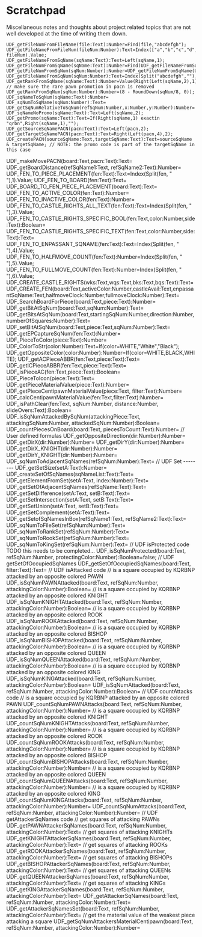 # Scratchpad

Miscellaneous notes and thoughts about project related topics that are not well developed at the time of writing them down.





    UDF_getFileNumFromFileName(file:Text):Number=Find(file,"abcdefgh");
    UDF_getFileNameFromFileNum(fileNum:Number):Text=Index(["a","b","c","d","e","f","g","h"], fileNum).Value;
    UDF_getFileNameFromSqName(sqName:Text):Text=Left(sqName,1);
    UDF_getFileNumFromSqName(sqName:Text):Number=Find(UDF_getFileNameFromSqName(sqName),"abcdefgh");
    UDF_getFileNumFromSqNum(sqNum:Number):Number=UDF_getFileNumFromSqName(UDF_sqNumToSqName(sqNum));
    UDF_getFileNameFromSqNum(sqNum:Number):Text=Index(Split("abcdefgh",""),Mod(sqNum,8)+1).Value;
    UDF_getRankFromSqName(sqName:Text):Number=Value(Right(Left(sqName,2),1)); // make sure the rare pawn promotion in pacn is removed
    UDF_getRankFromSqNum(sqNum:Number):Number=(8 - RoundDown(sqNum/8, 0));
    UDF_sqNameToSqNum(sqName:Text):Number=
    UDF_sqNumToSqName(sqNum:Number):Text=
    UDF_getSqNumRelativeToSqNum(refSqNum:Number,x:Number,y:Number):Number=
    UDF_sqNameNoPromo(sqName:Text):Text=Left(sqName,2);
    UDF_getPromo(sqName:Text):Text=If(Right(sqName,1) exactin "qrbn",Right(sqName,1),"");
    UDF_getSourceSqNamePACN(pacn:Text):Text=Left(pacn,2);
    UDF_getTargetSqNamePACN(pacn:Text):Text=Right(Left(pacn,4),2);
    UDF_createPACN(sourceSqName:Text,targetSqName:Text):Text=sourceSqName & targetSqName; // NOTE: the promo code is part of the targetSqName in this case
UDF_makeMovePACN(board:Text,pacn:Text):Text=
UDF_getBoardDistance(refSqName1:Text, refSqName2:Text):Number=
UDF_FEN_TO_PIECE_PLACEMENT(fen:Text):Text=Index(Split(fen, " "),1).Value;
UDF_FEN_TO_BOARD(fen:Text):Text=
UDF_BOARD_TO_FEN_PIECE_PLACEMENT(board:Text):Text=
UDF_FEN_TO_ACTIVE_COLOR(fen:Text):Number=
UDF_FEN_TO_INACTIVE_COLOR(fen:Text):Number=
UDF_FEN_TO_CASTLE_RIGHTS_ALL_TEXT(fen:Text):Text=Index(Split(fen, " "),3).Value;
UDF_FEN_TO_CASTLE_RIGHTS_SPECIFIC_BOOL(fen:Text,color:Number,side:Text):Boolean=
UDF_FEN_TO_CASTLE_RIGHTS_SPECIFIC_TEXT(fen:Text,color:Number,side:Text):Text=
UDF_FEN_TO_ENPASSANT_SQNAME(fen:Text):Text=Index(Split(fen, " "),4).Value;  
UDF_FEN_TO_HALFMOVE_COUNT(fen:Text):Number=Index(Split(fen, " "),5).Value;  
UDF_FEN_TO_FULLMOVE_COUNT(fen:Text):Number=Index(Split(fen, " "),6).Value;  
UDF_CREATE_CASTLE_RIGHTS(wks:Text,wqs:Text,bks:Text,bqs:Text):Text=
UDF_CREATE_FEN(board:Text,activeColor:Number,castleAvail:Text,enpassantSqName:Text,halfmoveClock:Number,fullmoveClock:Number):Text=
UDF_SearchBoardForPiece(board:Text,piece:Text):Number=
UDF_getBitAtSqNum(board:Text,sqNum:Number):Text=
UDF_getBitsAtSqNum(board:Text,startingSqNum:Number,direction:Number,numberOfSquares:Number):Text=
UDF_setBitAtSqNum(board:Text,piece:Text,sqNum:Number):Text=
UDF_getEPCaptureSqNum(fen:Text):Number=
UDF_PieceToColor(piece:Text):Number=
UDF_ColorToStr(color:Number):Text=If(color=WHITE,"White","Black");
UDF_getOppositeColor(color:Number):Number=If(color=WHITE,BLACK,WHITE);
UDF_getACPieceABBR(fen:Text,piece:Text):Text=
UDF_getICPieceABBR(fen:Text,piece:Text):Text=
UDF_isPieceAC(fen:Text,piece:Text):Boolean=
UDF_PieceToIcon(piece:Text):Text=
UDF_getPieceMaterialValue(piece:Text):Number=
UDF_getPieceCentipawnMaterialValue(piece:Text, filter:Text):Number=
UDF_calcCentipawnMaterialValue(fen:Text,filter:Text):Number=
UDF_isPathClear(fen:Text, sqNum:Number, distance:Number, slideOvers:Text):Boolean=
UDF_isSqNumAttackedBySqNum(attackingPiece:Text, attackingSqNum:Number, attackedSqNum:Number):Boolean=
UDF_countPiecesOnBoard(board:Text, piecesToCount:Text):Number=
// User defined formulas
UDF_getOppositeDirection(dir:Number):Number=
UDF_getDirX(dir:Number):Number=
UDF_getDirY(dir:Number):Number=
UDF_getDirX_KNIGHT(dir:Number):Number=
UDF_getDirY_KNIGHT(dir:Number):Number=
UDF_sqNumToAdjacentSqNames(refSqNum:Number):Text=
// UDF Set --------
UDF_getSetSize(setA:Text):Number=
UDF_createSetOfSqNames(sqNameList:Text):Text=
UDF_getElementFromSet(setA:Text, index:Number):Text=
UDF_getSetOfAdjacentSqNames(refSqName:Text):Text=
UDF_getSetDifference(setA:Text, setB:Text):Text=
UDF_getSetIntersection(setA:Text, setB:Text):Text=
UDF_getSetUnion(setA:Text, setB:Text):Text=
UDF_getSetComplement(setA:Text):Text=
UDF_getSetofSqNamesInBox(refSqName1:Text, refSqName2:Text):Text=
UDF_sqNumToFileSet(refSqNum:Number):Text=
UDF_sqNumToRankSet(refSqNum:Number):Text=
UDF_sqNumToRookSet(refSqNum:Number):Text=
UDF_sqNumToKingSet(refSqNum:Number):Text=
// UDF isProtected code TODO this needs to be completed...
UDF_isSqNumProtected(board:Text, refSqNum:Number, protectingColor:Number):Boolean=false;
// UDF getSetOfOccupiedSqNames
UDF_getSetOfOccupiedSqNames(board:Text, filter:Text):Text=
// UDF isAttacked code
// is a square occupied by KQRBNP attacked by an opposite colored PAWN
UDF_isSqNumPAWNAttacked(board:Text, refSqNum:Number, attackingColor:Number):Boolean=
// is a square occupied by KQRBNP attacked by an opposite colored KNIGHT
UDF_isSqNumKNIGHTAttacked(board:Text, refSqNum:Number, attackingColor:Number):Boolean=
// is a square occupied by KQRBNP attacked by an opposite colored ROOK
UDF_isSqNumROOKAttacked(board:Text, refSqNum:Number, attackingColor:Number):Boolean=
// is a square occupied by KQRBNP attacked by an opposite colored BISHOP  
UDF_isSqNumBISHOPAttacked(board:Text, refSqNum:Number, attackingColor:Number):Boolean=
// is a square occupied by KQRBNP attacked by an opposite colored QUEEN
UDF_isSqNumQUEENAttacked(board:Text, refSqNum:Number, attackingColor:Number):Boolean=
// is a square occupied by KQRBNP attacked by an opposite colored KING
UDF_isSqNumKINGAttacked(board:Text, refSqNum:Number, attackingColor:Number):Boolean=
UDF_isSqNumAttacked(board:Text, refSqNum:Number, attackingColor:Number):Boolean=
// UDF countAttacks code
// is a square occupied by KQRBNP attacked by an opposite colored PAWN
UDF_countSqNumPAWNAttacks(board:Text, refSqNum:Number, attackingColor:Number):Number=
// is a square occupied by KQRBNP attacked by an opposite colored KNIGHT
UDF_countSqNumKNIGHTAttacks(board:Text, refSqNum:Number, attackingColor:Number):Number=
// is a square occupied by KQRBNP attacked by an opposite colored ROOK
UDF_countSqNumROOKAttacks(board:Text, refSqNum:Number, attackingColor:Number):Number=
// is a square occupied by KQRBNP attacked by an opposite colored BISHOP  
UDF_countSqNumBISHOPAttacks(board:Text, refSqNum:Number, attackingColor:Number):Number=
// is a square occupied by KQRBNP attacked by an opposite colored QUEEN
UDF_countSqNumQUEENAttacks(board:Text, refSqNum:Number, attackingColor:Number):Number=
// is a square occupied by KQRBNP attacked by an opposite colored KING
UDF_countSqNumKINGAttacks(board:Text, refSqNum:Number, attackingColor:Number):Number=
UDF_countSqNumAttacks(board:Text, refSqNum:Number, attackingColor:Number):Number=
// UDF getAttackerSqNames code
// get squares of attacking PAWNs
UDF_getPAWNAttackerSqNames(board:Text, refSqNum:Number, attackingColor:Number):Text=
// get squares of attacking KNIGHTs
UDF_getKNIGHTAttackerSqNames(board:Text, refSqNum:Number, attackingColor:Number):Text=
// get squares of attacking ROOKs
UDF_getROOKAttackerSqNames(board:Text, refSqNum:Number, attackingColor:Number):Text=
// get squares of attacking BISHOPs
UDF_getBISHOPAttackerSqNames(board:Text, refSqNum:Number, attackingColor:Number):Text=
// get squares of attacking QUEENs
UDF_getQUEENAttackerSqNames(board:Text, refSqNum:Number, attackingColor:Number):Text=
// get squares of attacking KINGs
UDF_getKINGAttackerSqNames(board:Text, refSqNum:Number, attackingColor:Number):Text=
UDF_getAttackerSqNames(board:Text, refSqNum:Number, attackingColor:Number):Text=
UDF_getAttackerSqNamesSet(board:Text, refSqNum:Number, attackingColor:Number):Text=
// get the material value of the weakest piece attacking a square
UDF_getSqNumAttackersMaterialCentipawn(board:Text, refSqNum:Number, attackingColor:Number):Number=
